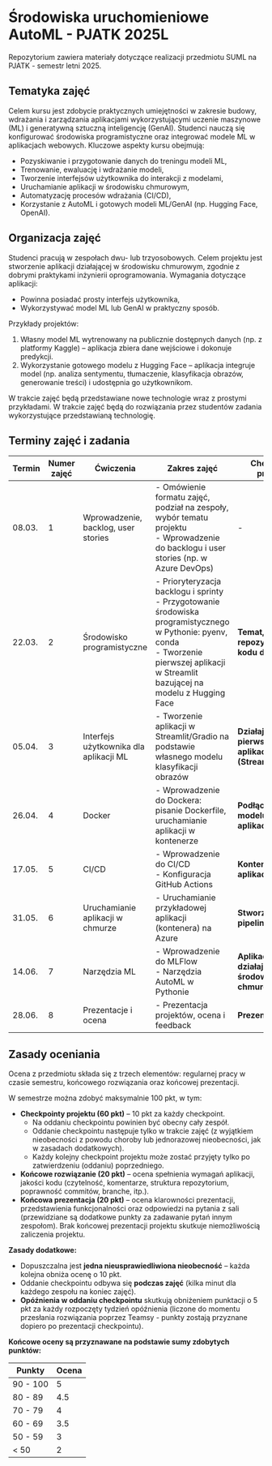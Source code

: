 # Środowiska uruchomieniowe AutoML - PJATK 2025L

Repozytorium zawiera materiały dotyczące realizacji przedmiotu SUML na PJATK - semestr letni 2025.

## Tematyka zajęć

Celem kursu jest zdobycie praktycznych umiejętności w zakresie budowy, wdrażania i zarządzania aplikacjami wykorzystującymi uczenie maszynowe (ML) i generatywną sztuczną inteligencję (GenAI). Studenci nauczą się konfigurować środowiska programistyczne oraz integrować modele ML w aplikacjach webowych. Kluczowe aspekty kursu obejmują:
- Pozyskiwanie i przygotowanie danych do treningu modeli ML,
- Trenowanie, ewaluację i wdrażanie modeli,
- Tworzenie interfejsów użytkownika do interakcji z modelami,
- Uruchamianie aplikacji w środowisku chmurowym,
- Automatyzację procesów wdrażania (CI/CD),
- Korzystanie z AutoML i gotowych modeli ML/GenAI (np. Hugging Face, OpenAI).

## Organizacja zajęć

Studenci pracują w zespołach dwu- lub trzyosobowych. Celem projektu jest stworzenie aplikacji działającej w środowisku chmurowym, zgodnie z dobrymi praktykami inżynierii oprogramowania. Wymagania dotyczące aplikacji:
- Powinna posiadać prosty interfejs użytkownika,
- Wykorzystywać model ML lub GenAI w praktyczny sposób.

Przykłady projektów:
1. Własny model ML wytrenowany na publicznie dostępnych danych (np. z platformy Kaggle) – aplikacja zbiera dane wejściowe i dokonuje predykcji.
2. Wykorzystanie gotowego modelu z Hugging Face – aplikacja integruje model (np. analiza sentymentu, tłumaczenie, klasyfikacja obrazów, generowanie treści) i udostępnia go użytkownikom.

W trakcie zajęć będą przedstawiane nowe technologie wraz z prostymi przykładami. W trakcie zajęć będą do rozwiązania przez studentów zadania wykorzystujące przedstawianą technologię.

## Terminy zajęć i zadania

| Termin | Numer zajęć | Ćwiczenia | Zakres zajęć | Checkpoint projektu |
|--------|-------------|-----------|--------------|---------------------|
| 08.03. | 1           | Wprowadzenie, backlog, user stories | - Omówienie formatu zajęć, podział na zespoły, wybór tematu projektu <br> - Wprowadzenie do backlogu i user stories (np. w Azure DevOps) | - |
| 22.03. | 2           | Środowisko programistyczne | - Prioryteryzacja backlogu i sprinty <br> - Przygotowanie środowiska programistycznego w Pythonie: pyenv, conda <br> - Tworzenie pierwszej aplikacji w Streamlit bazującej na modelu z Hugging Face | **Temat, backlog i repozytorium kodu dla projektu** |
| 05.04. | 3           | Interfejs użytkownika dla aplikacji ML | - Tworzenie aplikacji w Streamlit/Gradio na podstawie własnego modelu klasyfikacji obrazów | **Działająca pierwsza wersja aplikacji (Streamlit/Gradio)** |
| 26.04. | 4           | Docker | - Wprowadzenie do Dockera: pisanie Dockerfile, uruchamianie aplikacji w kontenerze | **Podłączenie modelu AI do aplikacji** |
| 17.05. | 5           | CI/CD | - Wprowadzenie do CI/CD <br> - Konfiguracja GitHub Actions | **Konteneryzcja aplikacji (docker)** |
| 31.05. | 6           | Uruchamianie aplikacji w chmurze | - Uruchamianie przykładowej aplikacji (kontenera) na Azure | **Stworzenie pipeline'u CI/CD** |
| 14.06. | 7           | Narzędzia ML | - Wprowadzenie do MLFlow <br> - Narzędzia AutoML w Pythonie  | **Aplikacja działająca w środowisku chmurowym** |
| 28.06. | 8           | Prezentacje i ocena | - Prezentacja projektów, ocena i feedback | **Prezentacja** |


## Zasady oceniania

Ocena z przedmiotu składa się z trzech elementów: regularnej pracy w czasie semestru, końcowego rozwiązania oraz końcowej prezentacji.

W semestrze można zdobyć maksymalnie 100 pkt, w tym:
* **Checkpointy projektu (60 pkt)** – 10 pkt za każdy checkpoint.
    * Na oddaniu checkpointu powinien być obecny cały zespół.
    * Oddanie checkpointu następuje tylko w trakcie zajęć (z wyjątkiem nieobecności z powodu choroby lub jednorazowej nieobecności, jak w zasadach dodatkowych).
    * Każdy kolejny checkpoint projektu może zostać przyjęty tylko po zatwierdzeniu (oddaniu) poprzedniego.
* **Końcowe rozwiązanie (20 pkt)** – ocena spełnienia wymagań aplikacji, jakości kodu (czytelność, komentarze, struktura repozytorium, poprawność commitów, branche, itp.).
* **Końcowa prezentacja (20 pkt)** – ocena klarowności prezentacji, przedstawienia funkcjonalności oraz odpowiedzi na pytania z sali (przewidziane są dodatkowe punkty za zadawanie pytań innym zespołom). Brak końcowej prezentacji projektu skutkuje niemożliwością zaliczenia projektu.

**Zasady dodatkowe:**
- Dopuszczalna jest **jedna nieusprawiedliwiona nieobecność** – każda kolejna obniża ocenę o 10 pkt.
- Oddanie checkpointu odbywa się **podczas zajęć** (kilka minut dla każdego zespołu na koniec zajęć).
- **Opóźnienia w oddaniu checkpointu** skutkują obniżeniem punktacji o 5 pkt za każdy rozpoczęty tydzień opóźnienia (liczone do momentu przesłania rozwiązania poprzez Teamsy - punkty zostają przyznane dopiero po prezentacji checkpointu).

**Końcowe oceny są przyznawane na podstawie sumy zdobytych punktów:**

| Punkty | Ocena |
|--------|------|
| 90 - 100 | 5 |
| 80 - 89 | 4.5 |
| 70 - 79 | 4 |
| 60 - 69 | 3.5 |
| 50 - 59 | 3 |
| < 50 | 2 |

